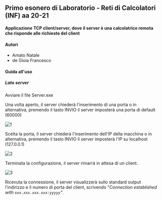## Primo esonero di Laboratorio - Reti di Calcolatori (INF) aa 20-21

#### Applicazione TCP client/server, dove il server è una calcolatrice remota che risponde alle richieste del client



#### Autori

- Amato Natale
- de Gioia Francesco





#### Guida all'uso



##### Lato server

Avviare il file Server.exe

Una volta aperto, il server chiederà l'inserimento di una porta o in alternativa, premendo il tasto INVIO il server imposterà una porta di default (60000)

![1](https://user-images.githubusercontent.com/48321178/142228069-2d774920-23df-4d03-8985-6c79933ba0da.png)

Scelta la porta, il server chiederà l'inserimento dell'IP della macchina o in alternativa, premendo il tasto INVIO il server imposterà l'IP su localhost (127.0.0.1)

![2](https://user-images.githubusercontent.com/48321178/142228124-92b6206c-330e-4442-b556-afb3da75061c.png)

Terminata la configurazione, il server rimarrà in attesa di un client.

![3](https://user-images.githubusercontent.com/48321178/142228158-bd34afa8-5869-4280-a4d3-360f3895cc30.png)

Ricevuta la connessione, il server visualizzerà sullo standard output l'indirizzo e il numero di porta del client, scrivendo "*Connection established with `xxx.xxx.xxx.xxx:yyyyy`"*.
